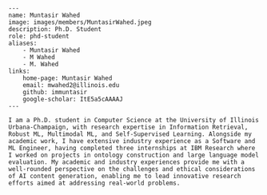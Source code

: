
    ---
    name: Muntasir Wahed
    image: images/members/MuntasirWahed.jpeg
    description: Ph.D. Student
    role: phd-student
    aliases:
        - Muntasir Wahed
        - M Wahed
        - M. Wahed
    links: 
        home-page: Muntasir Wahed
        email: mwahed2@illinois.edu
        github: immuntasir
        google-scholar: ItE5a5cAAAAJ
    ---

    I am a Ph.D. student in Computer Science at the University of Illinois Urbana-Champaign, with research expertise in Information Retrieval, Robust ML, Multimodal ML, and Self-Supervised Learning. Alongside my academic work, I have extensive industry experience as a Software and ML Engineer, having completed three internships at IBM Research where I worked on projects in ontology construction and large language model evaluation. My academic and industry experiences provide me with a well-rounded perspective on the challenges and ethical considerations of AI content generation, enabling me to lead innovative research efforts aimed at addressing real-world problems.
    